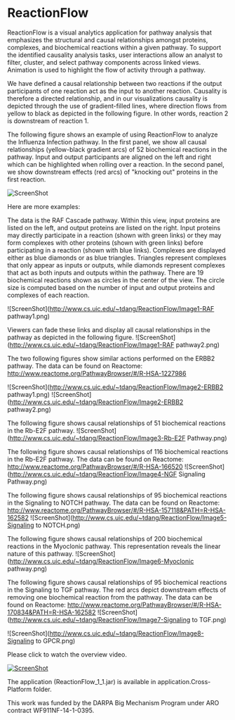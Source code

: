 ReactionFlow
=============
ReactionFlow is a visual analytics application for pathway analysis that emphasizes the structural and causal relationships amongst proteins, complexes, and biochemical reactions within a given pathway. To support the identified causality analysis tasks, user interactions allow an analyst to filter, cluster, and select pathway components across linked views. Animation is used to highlight the flow of activity through a pathway. 

We have defined a causal relationship between two reactions if the output participants of one reaction act as the input to another reaction. Causality is therefore a directed relationship, and in our visualizations causality is depicted through the use of gradient-filled lines, where direction flows from yellow to black as depicted in the following figure. In other words, reaction 2 is downstream of reaction 1.

The following figure shows an example of using ReactionFlow to analyze the Influenza Infection pathway. In the first panel, we show all causal relationships (yellow-black gradient arcs) of 52 biochemical reactions in the pathway. Input and output participants are aligned on the left and right which can be highlighted when rolling over a reaction. In the second panel, we show downstream effects (red arcs) of "knocking out" proteins in the first reaction.

![ScreenShot](http://www.cs.uic.edu/~tdang/ReactionFlow/TearserImage.png)

Here are more examples:

The data is the RAF Cascade pathway. Within this view, input proteins are listed on the left, and output proteins are listed on the right. Input proteins may directly participate in a reaction (shown with green links) or they may form complexes with other proteins (shown with green links) before participating in a reaction (shown with blue links). Complexes are displayed either as blue diamonds or as blue triangles. Triangles represent complexes that only appear as inputs or outputs, while diamonds represent complexes that act as both inputs and outputs within the pathway.  There are 19 biochemical reactions shown as circles in the center of the view. The circle size is computed based on the number of input and output proteins and complexes of each reaction.

![ScreenShot](http://www.cs.uic.edu/~tdang/ReactionFlow/Image1-RAF pathway1.png)

Viewers can fade these links and display all causal relationships in the pathway as depicted in the following figure.
![ScreenShot](http://www.cs.uic.edu/~tdang/ReactionFlow/Image1-RAF pathway2.png)

The two following figures show similar actions performed on the ERBB2 pathway. The data can be found on Reactome: http://www.reactome.org/PathwayBrowser/#/R-HSA-1227986

![ScreenShot](http://www.cs.uic.edu/~tdang/ReactionFlow/Image2-ERBB2 pathway1.png)
![ScreenShot](http://www.cs.uic.edu/~tdang/ReactionFlow/Image2-ERBB2 pathway2.png)

The following figure shows causal relationships of 51 biochemical reactions in the Rb-E2F pathway. 
![ScreenShot](http://www.cs.uic.edu/~tdang/ReactionFlow/Image3-Rb-E2F Pathway.png)

The following figure shows causal relationships of 116 biochemical reactions in the Rb-E2F pathway. The data can be found on Reactome:
http://www.reactome.org/PathwayBrowser/#/R-HSA-166520
![ScreenShot](http://www.cs.uic.edu/~tdang/ReactionFlow/Image4-NGF Signaling Pathway.png)

The following figure shows causal relationships of 95 biochemical reactions in the Signaling to NOTCH pathway. The data can be found on Reactome:
http://www.reactome.org/PathwayBrowser/#/R-HSA-157118&PATH=R-HSA-162582
![ScreenShot](http://www.cs.uic.edu/~tdang/ReactionFlow/Image5-Signaling to NOTCH.png)

The following figure shows causal relationships of 200 biochemical reactions in the Myoclonic pathway. This representation reveals the linear nature of this pathway.
![ScreenShot](http://www.cs.uic.edu/~tdang/ReactionFlow/Image6-Myoclonic pathway.png)

The following figure shows causal relationships of 95 biochemical reactions in the Signaling to TGF pathway. The red arcs depict downstream effects of removing one biochemical reaction from the pathway. The data can be found on Reactome:
http://www.reactome.org/PathwayBrowser/#/R-HSA-170834&PATH=R-HSA-162582
![ScreenShot](http://www.cs.uic.edu/~tdang/ReactionFlow/Image7-Signaling to TGF.png)

![ScreenShot](http://www.cs.uic.edu/~tdang/ReactionFlow/Image8-Signaling to GPCR.png)


Please click to watch the overview video.

[![ScreenShot](http://www.cs.uic.edu/~tdang/ReactionFlow/TeaserVideo.png)](http://www.cs.uic.edu/~tdang/ReactionFlow/video.mp4)

The application (ReactionFlow_1_1.jar) is available in application.Cross-Platform folder.

This work was funded by the DARPA Big Mechanism Program under ARO contract WF911NF-14-1-0395.
